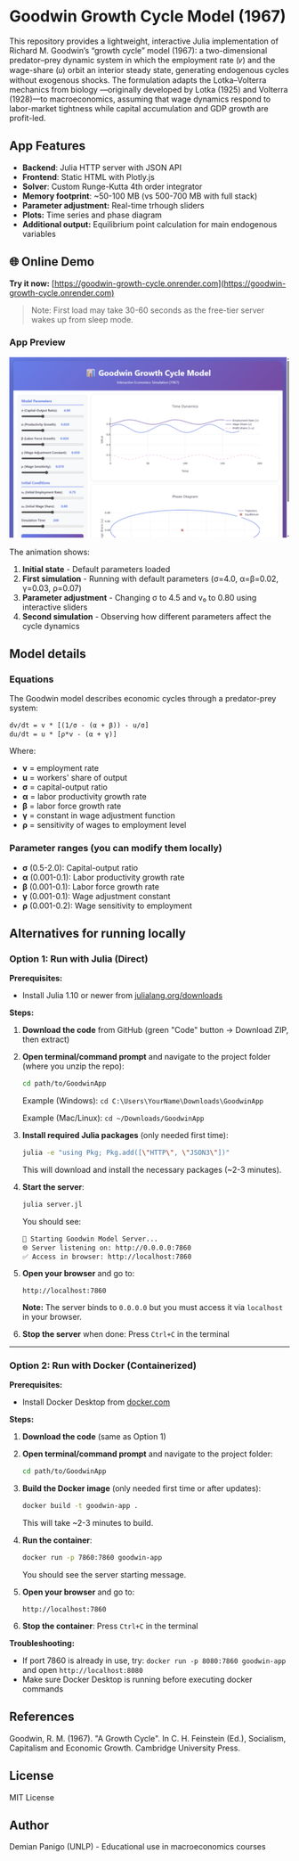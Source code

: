 # Goodwin Growth Cycle Model (1967)

This repository provides a lightweight, interactive Julia implementation of Richard M. Goodwin’s “growth cycle” model (1967): 
a two-dimensional predator–prey dynamic system in which the employment rate (𝑣) and the wage-share (𝑢) orbit an interior steady state, 
generating endogenous cycles without exogenous shocks. The formulation adapts the Lotka–Volterra mechanics from biology
—originally developed by Lotka (1925) and Volterra (1928)—to macroeconomics, assuming that wage dynamics respond to labor-market tightness 
while capital accumulation and GDP growth are profit-led.


## App Features
- **Backend**: Julia HTTP server with JSON API
- **Frontend**: Static HTML with Plotly.js
- **Solver**: Custom Runge-Kutta 4th order integrator
- **Memory footprint**: ~50-100 MB (vs 500-700 MB with full stack)
- **Parameter adjustment:** Real-time trhough sliders
- **Plots:** Time series and phase diagram
- **Additional output:** Equilibrium point calculation for main endogenous variables

## 🌐 Online Demo

**Try it now:** [https://goodwin-growth-cycle.onrender.com](https://goodwin-growth-cycle.onrender.com)

> Note: First load may take 30-60 seconds as the free-tier server wakes up from sleep mode.

### App Preview

![Goodwin Model Demo](goodwin_demo.gif)

The animation shows:
1. **Initial state** - Default parameters loaded
2. **First simulation** - Running with default parameters (σ=4.0, α=β=0.02, γ=0.03, ρ=0.07)
3. **Parameter adjustment** - Changing σ to 4.5 and v₀ to 0.80 using interactive sliders
4. **Second simulation** - Observing how different parameters affect the cycle dynamics

## Model details

### Equations

The Goodwin model describes economic cycles through a predator-prey system:

```
dv/dt = v * [(1/σ - (α + β)) - u/σ]
du/dt = u * [ρ*v - (α + γ)]
```

Where:
- **v** = employment rate
- **u** = workers' share of output
- **σ** = capital-output ratio
- **α** = labor productivity growth rate
- **β** = labor force growth rate
- **γ** = constant in wage adjustment function
- **ρ** = sensitivity of wages to employment level

### Parameter ranges (you can modify them locally)

- **σ** (0.5-2.0): Capital-output ratio
- **α** (0.001-0.1): Labor productivity growth rate
- **β** (0.001-0.1): Labor force growth rate
- **γ** (0.001-0.1): Wage adjustment constant
- **ρ** (0.001-0.2): Wage sensitivity to employment


## Alternatives for running locally

### Option 1: Run with Julia (Direct)

**Prerequisites:**
- Install Julia 1.10 or newer from [julialang.org/downloads](https://julialang.org/downloads/)

**Steps:**

1. **Download the code** from GitHub (green "Code" button → Download ZIP, then extract)

2. **Open terminal/command prompt** and navigate to the project folder (where you unzip the repo):
   ```bash
   cd path/to/GoodwinApp
   ```
   Example (Windows): `cd C:\Users\YourName\Downloads\GoodwinApp`

   Example (Mac/Linux): `cd ~/Downloads/GoodwinApp`

3. **Install required Julia packages** (only needed first time):
   ```bash
   julia -e "using Pkg; Pkg.add([\"HTTP\", \"JSON3\"])"
   ```
   This will download and install the necessary packages (~2-3 minutes).

4. **Start the server**:
   ```bash
   julia server.jl
   ```
   You should see:
   ```
   🚀 Starting Goodwin Model Server...
   🌐 Server listening on: http://0.0.0.0:7860
   ✅ Access in browser: http://localhost:7860
   ```

5. **Open your browser** and go to:
   ```
   http://localhost:7860
   ```

   **Note:** The server binds to `0.0.0.0` but you must access it via `localhost` in your browser.

6. **Stop the server** when done: Press `Ctrl+C` in the terminal

---

### Option 2: Run with Docker (Containerized)

**Prerequisites:**
- Install Docker Desktop from [docker.com](https://www.docker.com/products/docker-desktop/)

**Steps:**

1. **Download the code** (same as Option 1)

2. **Open terminal/command prompt** and navigate to the project folder:
   ```bash
   cd path/to/GoodwinApp
   ```

3. **Build the Docker image** (only needed first time or after updates):
   ```bash
   docker build -t goodwin-app .
   ```
   This will take ~2-3 minutes to build.

4. **Run the container**:
   ```bash
   docker run -p 7860:7860 goodwin-app
   ```
   You should see the server starting message.

5. **Open your browser** and go to:
   ```
   http://localhost:7860
   ```

6. **Stop the container**: Press `Ctrl+C` in the terminal

**Troubleshooting:**
- If port 7860 is already in use, try: `docker run -p 8080:7860 goodwin-app` and open `http://localhost:8080`
- Make sure Docker Desktop is running before executing docker commands

## References

Goodwin, R. M. (1967). "A Growth Cycle". In C. H. Feinstein (Ed.), Socialism, Capitalism and Economic Growth. Cambridge University Press.

## License

MIT License

## Author

Demian Panigo (UNLP) - Educational use in macroeconomics courses
